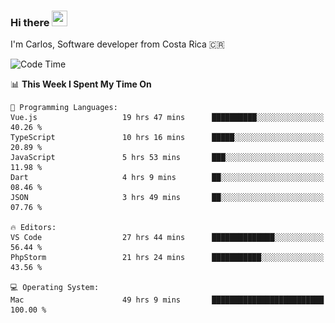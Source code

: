 ### Hi there <img src="https://media.giphy.com/media/hvRJCLFzcasrR4ia7z/giphy.gif" width="25px" height="25px">

I'm Carlos, Software developer from Costa Rica 🇨🇷

[//]: # (<a href="https://app.daily.dev/carum98"><img src="https://github.com/carum98/carum98/blob/main/devcard.svg" width="400" alt="Carlos Umaña Acevedo's Dev Card"/></a>)


<!--START_SECTION:waka-->
![Code Time](http://img.shields.io/badge/Code%20Time-13%2C163%20hrs%2052%20mins-blue)

📊 **This Week I Spent My Time On** 

```text
💬 Programming Languages: 
Vue.js                   19 hrs 47 mins      ██████████░░░░░░░░░░░░░░░   40.26 % 
TypeScript               10 hrs 16 mins      █████░░░░░░░░░░░░░░░░░░░░   20.89 % 
JavaScript               5 hrs 53 mins       ███░░░░░░░░░░░░░░░░░░░░░░   11.98 % 
Dart                     4 hrs 9 mins        ██░░░░░░░░░░░░░░░░░░░░░░░   08.46 % 
JSON                     3 hrs 49 mins       ██░░░░░░░░░░░░░░░░░░░░░░░   07.76 % 

🔥 Editors: 
VS Code                  27 hrs 44 mins      ██████████████░░░░░░░░░░░   56.44 % 
PhpStorm                 21 hrs 24 mins      ███████████░░░░░░░░░░░░░░   43.56 % 

💻 Operating System: 
Mac                      49 hrs 9 mins       █████████████████████████   100.00 % 
```


<!--END_SECTION:waka-->
